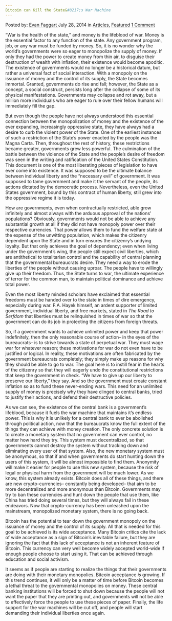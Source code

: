 ```yaml
---
Bitcoin can Kill the State&#8217;s War Machine
---
```

<article class="post-listing post-6303 post type-post status-publish format-standard has-post-thumbnail hentry category-articles category-deepdot-news tag-bitcoin tag-kill tag-machine tag-states tag-war">
    <div class="post-inner">
    <p class="post-meta">
    <span>Posted by: <a href="https://www.deepdotweb.com/author/evanfaggart/" title="">Evan Faggart </a></span>
    <span>July 28, 2014</span>
    <span>in <a href="https://www.deepdotweb.com/category/articles/" rel="category tag">Articles</a>, <a href="https://www.deepdotweb.com/category/deepdot-news/" rel="category tag">Featured</a></span>
    <span><a href="https://www.deepdotweb.com/2014/07/28/bitcoin-can-kill-states-war-machine/#comments">1 Comment</a></span>
    </p>
    <div class="clear"></div>
    <div class="entry">
    <p>“War is the health of the state,” and money is the lifeblood of war. Money is the essential factor to any function of the state. Any government program, job, or any war must be funded by money. So, it is no wonder why the world&#8217;s governments were so eager to monopolize the supply of money. If only they had the power to create money from thin air, to disguise their destruction of wealth with inflation, their existence would become apoditic. The existence of governments would no longer be a historical datum, but rather a universal fact of social interaction. With a monopoly on the issuance of money and the control of its supply, the State becomes immortal. Granted, governments do rise and fall; however, the State as a concept, a social construct, persists long after the collapse of some of its physical manifestations. Governments may collapse and rot away, but a million more individuals who are eager to rule over their fellow humans will immediately fill the gap.</p>
    <p>But even though the people have not always understood this essential connection between the monopolization of money and the existence of the ever expanding, increasingly oppressive state, they have always had a desire to curb the violent power of the State. One of the earliest instances of such a restriction of the State&#8217;s power enacted by the people was the Magna Carta. Then, throughout the rest of history, these restrictions became greater, governments grew less powerful. The culmination of the battle between the violence of the State and the people&#8217;s desire of freedom was seen in the writing and ratification of the United States Constitution. This document is one of the most liberating pieces of legislation to have ever come into existence. It was supposed to be the ultimate balance between individual liberty and the “necessary evil” of government. It was supposed to tame government and make it the servant of the people, its actions dictated by the democratic process. Nevertheless, even the United States government, bound by this contract of human liberty, still grew into the oppressive regime it is today.</p>
    <p>How are governments, even when contractually restricted, able grow infinitely and almost always with the arduous approval of the nations&#8217; populations? Obviously, governments would not be able to achieve any substantial growth at all if they did not have monopoly power over their respective currencies. That power allows them to fund the welfare state at the expense of the unwitting population, which makes the citizenry dependent upon the State and in turn ensures the citizenry&#8217;s undying loyalty. But that only achieves the goal of dependency; even when living under the government&#8217;s wing, the people still expect civil liberties, which are antithetical to totalitarian control and the capability of central planning that the governmental bureaucrats desire. They need a way to erode the liberties of the people without causing uproar. The people have to willingly give up their freedom. Thus, the State turns to war, the ultimate experience of terror for the common man, to maintain political dominance and achieve total power.</p>
    <p>Even the most liberty minded scholars have exclaimed that essential freedoms must be handed over to the state in times of dire emergency, especially during war. F.A. Hayek himself, an ardent supporter of limited government, individual liberty, and free markets, stated in <em>The Road to Serfdom</em> that liberties must be relinquished in times of war so that the government can do its job in protecting the citizens from foreign threats.</p>
    <p>So, if a government wants to achieve unlimited power and keep that power indefinitely, then the only reasonable course of action&#8211; in the eyes of the bureaucrats&#8211; is to strive towards a state of perpetual war. They must wage war for whatever reason; these motivations for war do not even have to be justified or logical. In reality, these motivations are often fabricated by the government bureaucrats completely; they simply make up reasons for why they should be able to go to war. The goal here is to instill fear in the hearts of the citizenry so that they will eagerly undo the constitutional restrictions that keep the government in check. “We have to give up our liberty to preserve our liberty,” they say. And so the government must create constant inflation so as to fund these never-ending wars. This need for an unlimited supply of money is precisely why they have clinged to central banks, tried to justify their actions, and defend their destructive policies.</p>
    <p>As we can see, the existence of the central bank is a government&#8217;s lifeblood, because it fuels the war machine that maintains it&#8217;s endless power. This is why it is unlikely for a central bank to ever be abolished through political action, now that the bureaucrats know the full extent of the things they can achieve with money creation. The only concrete solution is to create a monetary system that no government can ever control, no matter how hard they try. This system must decentralized, so that governments cannot destroy the system without tracking down and eliminating every user of that system. Also, the new monetary system must be anonymous, so that if and when governments do start hunting down the users of this system, it will be almost impossible to find them. Anonymity will make it easier for people to use this new system, because the risk of legal or physical harm from the government will be much lower. As we know, this system already exists. Bitcoin does all of these things, and there are new crypto-currencies&#8211; constantly being developed&#8211; that aim to be more decentralized and more anonymous than Bitcoin. Governments may try to ban these currencies and hunt down the people that use them, like China has tried doing several times, but they will always fail in these endeavors. Now that crypto-currency has been unleashed upon the mainstream, monopolized monetary system, there is no going back.</p>
    <p>Bitcoin has the potential to tear down the government monopoly on the issuance of money and the control of its supply. All that is needed for this goal to be achieved is its wide acceptance. Many Bitcoin critics cite the lack of wide acceptance as a sign of Bitcoin&#8217;s inevitable failure, but they are ignoring the fact that this lack of acceptance is not an inherent feature of Bitcoin. This currency can very well become widely accepted world-wide if enough people choose to start using it. That can be achieved through education and social activism.</p>
    <p>It seems as if people are starting to realize the things that their governments are doing with their monetary monopolies. Bitcoin acceptance <em>is </em>growing. If this trend continues, it will only be a matter of time before Bitcoin becomes a lethal threat to the governmental monopolies on money. These central banking institutions will be forced to shut down because the people will not want the paper that they are printing out, and governments will not be able to effectively force the people to use these pieces of paper. Finally, the life support for the war machines will be cut off, and people will start demanding their individual liberties once again.</p>
    </div>
    <span style="display:none"><a href="https://www.deepdotweb.com/tag/bitcoin/" rel="tag">bitcoin</a> <a href="https://www.deepdotweb.com/tag/kill/" rel="tag">kill</a> <a href="https://www.deepdotweb.com/tag/machine/" rel="tag">machine</a> <a href="https://www.deepdotweb.com/tag/states/" rel="tag">states</a> <a href="https://www.deepdotweb.com/tag/war/" rel="tag">war</a></span> <span style="display:none" class="updated">2014-07-28</span>
    <div style="display:none" class="vcard author" itemprop="author" itemscope itemtype="http://schema.org/Person"><strong class="fn" itemprop="name"><a href="https://www.deepdotweb.com/author/evanfaggart/" title="Posts by Evan Faggart" rel="author">Evan Faggart</a></strong></div>
    </div>
</article>

